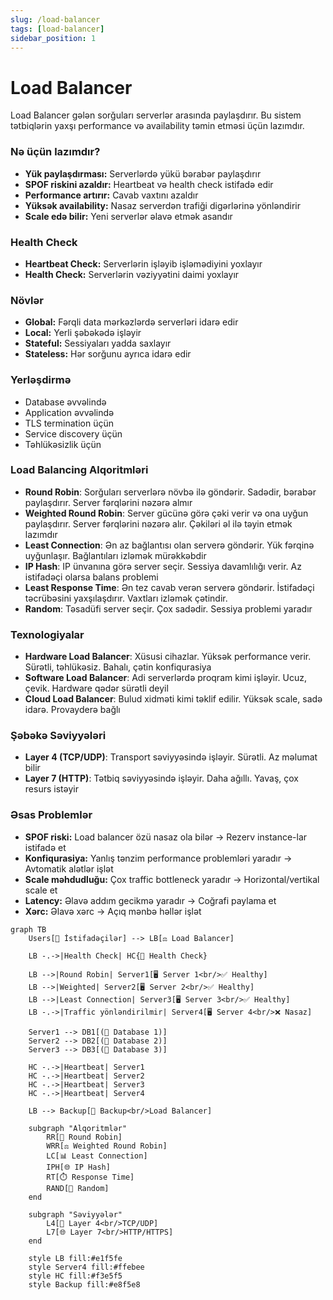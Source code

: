 ```yaml
---
slug: /load-balancer
tags: [load-balancer]
sidebar_position: 1
---
```


# Load Balancer
Load Balancer gələn sorğuları serverlər arasında paylaşdırır. Bu sistem tətbiqlərin yaxşı performance və availability təmin etməsi üçün lazımdır.

### Nə üçün lazımdır?
- **Yük paylaşdırması:** Serverlərdə yükü bərabər paylaşdırır
- **SPOF riskini azaldır:** Heartbeat və health check istifadə edir
- **Performance artırır:** Cavab vaxtını azaldır
- **Yüksək availability:** Nasaz serverdən trafiği digərlərinə yönləndirir
- **Scale edə bilir:** Yeni serverlər əlavə etmək asandır

### Health Check
- **Heartbeat Check:** Serverlərin işləyib işləmədiyini yoxlayır
- **Health Check:** Serverlərin vəziyyətini daimi yoxlayır

### Növlər
- **Global:** Fərqli data mərkəzlərdə serverləri idarə edir
- **Local:** Yerli şəbəkədə işləyir
- **Stateful:** Sessiyaları yadda saxlayır
- **Stateless:** Hər sorğunu ayrıca idarə edir

### Yerləşdirmə
- Database əvvəlində
- Application əvvəlində
- TLS termination üçün
- Service discovery üçün
- Təhlükəsizlik üçün

### Load Balancing Alqoritmləri
- **Round Robin**: Sorğuları serverlərə növbə ilə göndərir. Sadədir, bərabər paylaşdırır. Server fərqlərini nəzərə almır
- **Weighted Round Robin**: Server gücünə görə çəki verir və ona uyğun paylaşdırır. Server fərqlərini nəzərə alır. Çəkiləri əl ilə təyin etmək lazımdır
- **Least Connection**: Ən az bağlantısı olan serverə göndərir. Yük fərqinə uyğunlaşır. Bağlantıları izləmək mürəkkəbdir
- **IP Hash**: IP ünvanına görə server seçir. Sessiya davamlılığı verir. Az istifadəçi olarsa balans problemi
- **Least Response Time**: Ən tez cavab verən serverə göndərir. İstifadəçi təcrübəsini yaxşılaşdırır. Vaxtları izləmək çətindir.
- **Random**: Təsadüfi server seçir. Çox sadədir. Sessiya problemi yaradır

### Texnologiyalar
- **Hardware Load Balancer**: Xüsusi cihazlar. Yüksək performance verir. Sürətli, təhlükəsiz. Bahalı, çətin konfiqurasiya
- **Software Load Balancer**: Adi serverlərdə proqram kimi işləyir. Ucuz, çevik. Hardware qədər sürətli deyil
- **Cloud Load Balancer**: Bulud xidməti kimi təklif edilir. Yüksək scale, sadə idarə. Provayderə bağlı

### Şəbəkə Səviyyələri
- **Layer 4 (TCP/UDP)**: Transport səviyyəsində işləyir. Sürətli. Az məlumat bilir
- **Layer 7 (HTTP)**: Tətbiq səviyyəsində işləyir. Daha ağıllı. Yavaş, çox resurs istəyir

### Əsas Problemlər
- **SPOF riski:** Load balancer özü nasaz ola bilər → Rezerv instance-lar istifadə et
- **Konfiqurasiya:** Yanlış tənzim performance problemləri yaradır → Avtomatik alətlər işlət
- **Scale məhdudluğu:** Çox traffic bottleneck yaradır → Horizontal/vertikal scale et
- **Latency:** Əlavə addım gecikmə yaradır → Coğrafi paylama et
- **Xərc:** Əlavə xərc → Açıq mənbə həllər işlət

```mermaid
graph TB
    Users[👥 İstifadəçilər] --> LB[⚖️ Load Balancer]
    
    LB -.->|Health Check| HC{💓 Health Check}
    
    LB -->|Round Robin| Server1[🖥️ Server 1<br/>✅ Healthy]
    LB -->|Weighted| Server2[🖥️ Server 2<br/>✅ Healthy] 
    LB -->|Least Connection| Server3[🖥️ Server 3<br/>✅ Healthy]
    LB -.->|Traffic yönləndirilmir| Server4[🖥️ Server 4<br/>❌ Nasaz]
    
    Server1 --> DB1[(💾 Database 1)]
    Server2 --> DB2[(💾 Database 2)]
    Server3 --> DB3[(💾 Database 3)]
    
    HC -.->|Heartbeat| Server1
    HC -.->|Heartbeat| Server2  
    HC -.->|Heartbeat| Server3
    HC -.->|Heartbeat| Server4
    
    LB --> Backup[🔄 Backup<br/>Load Balancer]
    
    subgraph "Alqoritmlər"
        RR[🔄 Round Robin]
        WRR[⚖️ Weighted Round Robin]
        LC[📊 Least Connection]
        IPH[🌐 IP Hash]
        RT[⏱️ Response Time]
        RAND[🎲 Random]
    end
    
    subgraph "Səviyyələr"
        L4[📡 Layer 4<br/>TCP/UDP]
        L7[🌐 Layer 7<br/>HTTP/HTTPS]
    end
    
    style LB fill:#e1f5fe
    style Server4 fill:#ffebee
    style HC fill:#f3e5f5
    style Backup fill:#e8f5e8
```